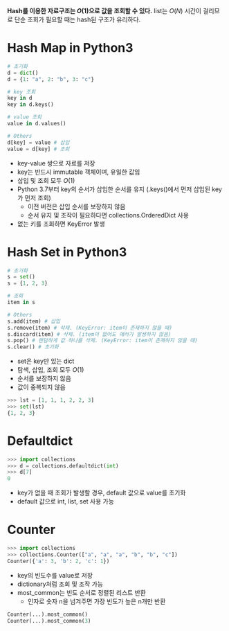 **Hash를 이용한 자료구조는 $O(1)$으로 값을 조회할 수 있다.** list는 $O(N)$ 시간이 걸리므로 단순 조회가 필요할 때는 hash된 구조가 유리하다. 

# Hash Map in Python3

```python
# 초기화
d = dict()
d = {1: "a", 2: "b", 3: "c"}

# key 조회
key in d
key in d.keys()

# value 조회
value in d.values()

# Others
d[key] = value # 삽입
value = d[key] # 조회
```

- key-value 쌍으로 자료를 저장
- key는 반드시 immutable 객체이며, 유일한 값임
- 삽입 및 조회 모두 $O(1)$
- Python 3.7부터 key의 순서가 삽입한 순서를 유지 (.keys()에서 먼저 삽입된 key가 먼저 조회)
    - 이전 버전은 삽입 순서를 보장하지 않음
    - 순서 유지 및 조작이 필요하다면 collections.OrderedDict 사용
- 없는 키를 조회하면 KeyError 발생

# Hash Set in Python3

```python
# 초기화
s = set()
s = {1, 2, 3}

# 조회
item in s

# Others
s.add(item) # 삽입
s.remove(item) # 삭제. (KeyError: item이 존재하지 않을 때)
s.discard(item) # 삭제. (item이 없어도 에러가 발생하지 않음)
s.pop() # 랜덤하게 값 하나를 삭제. (KeyError: item이 존재하지 않을 때)
s.clear() # 초기화
```

- set은 key만 있는 dict
- 탐색, 삽입, 조회 모두 $O(1)$
- 순서를 보장하지 않음
- 값이 중복되지 않음

```python
>>> lst = [1, 1, 1, 2, 2, 3]
>>> set(lst)
{1, 2, 3}
```

# Defaultdict

```python
>>> import collections
>>> d = collections.defaultdict(int)
>>> d[7]
0
```

- key가 없을 때 조회가 발생할 경우, default 값으로 value를 초기화
- default 값으로 int, list, set 사용 가능

# Counter

```python
>>> import collections
>>> collections.Counter(["a", "a", "a", "b", "b", "c"])
Counter({'a': 3, 'b': 2, 'c': 1})
```

- key의 빈도수를 value로 저장
- dictionary처럼 조회 및 조작 가능
- most_common는 빈도 순서로 정렬된 리스트 반환
    - 인자로 숫자 n을 넘겨주면 가장 빈도가 높은 n개만 반환

```python
Counter(...).most_common()
Counter(...).most_common(3)
```